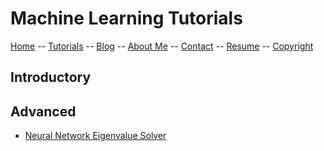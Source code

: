 # Machine Learning Tutorials

[Home](../README.md) -- [Tutorials](README.md) -- [Blog](../Blog/README.md) -- [About Me](../aboutme.md) -- [Contact](../contactme.md) -- [Resume](../Resume.pdf) -- [Copyright](../copyright.md)

## Introductory

## Advanced

* [Neural Network Eigenvalue Solver](MachineLearning/NNEigenvalue.md)
